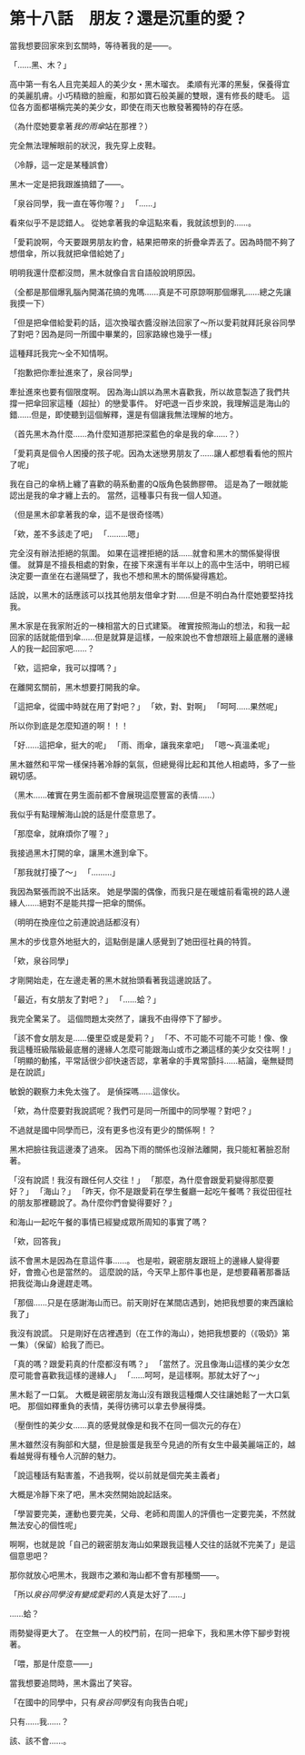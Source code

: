 # 第十八話　朋友？還是沉重的愛？

當我想要回家來到玄關時，等待著我的是——。

「......黑、木？」

高中第一有名人且完美超人的美少女・黑木瑠衣。
柔順有光澤的黑髮，保養得宜的美麗肌膚。小巧精緻的臉龐，和那如寶石般美麗的雙眼，還有修長的睫毛。
這位各方面都堪稱完美的美少女，即使在雨天也散發著獨特的存在感。

（為什麼她要拿著*我的雨傘*站在那裡？）

完全無法理解眼前的狀況，我先穿上皮鞋。

（冷靜，這一定是某種誤會）

黑木一定是把我跟誰搞錯了——。

「泉谷同學，我一直在等你喔？」
「......」

看來似乎不是認錯人。
從她拿著我的傘這點來看，我就該想到的......。

「愛莉說啊，今天要跟男朋友約會，結果把帶來的折疊傘弄丟了。因為時間不夠了想借傘，所以我就把傘借給她了」

明明我還什麼都沒問，黑木就像自言自語般說明原因。

（全都是那個爆乳腦內開滿花搞的鬼嗎......真是不可原諒啊那個爆乳......總之先讓我摸一下）

「但是把傘借給愛莉的話，這次換瑠衣醬沒辦法回家了～所以愛莉就拜託泉谷同學了對吧？因為是同一所國中畢業的，回家路線也幾乎一樣」

這種拜託我完～全不知情啊。

「抱歉把你牽扯進來了，泉谷同學」

牽扯進來也要有個限度啊。
因為海山誤以為黑木喜歡我，所以故意製造了我們共撐一把傘回家這種（超扯）的戀愛事件。
好吧退一百步來說，我理解這是海山的錯......但是，即使聽到這個解釋，還是有個讓我無法理解的地方。

（首先黑木為什麼......為什麼知道那把深藍色的傘是我的傘......？）

「愛莉真是個令人困擾的孩子呢。因為太迷戀男朋友了......讓人都想看看他的照片了呢」

我在自己的傘柄上纏了喜歡的萌系動畫的Q版角色裝飾膠帶。
這是為了一眼就能認出是我的傘才纏上去的。
當然，這種事只有我一個人知道。

（但是黑木卻拿著我的傘，這不是很奇怪嗎）

「欸，差不多該走了吧」
「.........嗯」

完全沒有辦法拒絕的氛圍。
如果在這裡拒絕的話......就會和黑木的關係變得很僵。
就算是不擅長相處的對象，在接下來還有半年以上的高中生活中，明明已經決定要一直坐在右邊隔壁了，我也不想和黑木的關係變得尷尬。

話說，以黑木的話應該可以找其他朋友借傘才對......但是不明白為什麼她要堅持找我。

黑木家是在我家附近的一棟相當大的日式建築。
確實按照海山的想法，和我一起回家的話就能借到傘......但是就算是這樣，一般來說也不會想跟班上最底層的邊緣人的我一起回家吧......？

「欸，這把傘，我可以撐嗎？」

在離開玄關前，黑木想要打開我的傘。

「這把傘，從國中時就在用了對吧？」
「欸，對、對啊」
「呵呵......果然呢」

所以你到底是怎麼知道的啊！！！

「好......這把傘，挺大的呢」
「雨、雨傘，讓我來拿吧」
「嗯～真溫柔呢」

黑木雖然和平常一樣保持著冷靜的氣氛，但總覺得比起和其他人相處時，多了一些親切感。

（黑木......確實在男生面前都不會展現這麼豐富的表情......）

我似乎有點理解海山說的話是什麼意思了。

「那麼傘，就麻煩你了喔？」

我接過黑木打開的傘，讓黑木進到傘下。

「那我就打擾了～」
「.........」

我因為緊張而說不出話來。
她是學園的偶像，而我只是在暖爐前看電視的路人邊緣人......絕對不是能共撐一把傘的關係。

（明明在換座位之前連說過話都沒有）

黑木的步伐意外地挺大的，這點倒是讓人感覺到了她田徑社員的特質。

「欸，泉谷同學」

才剛開始走，在左邊走著的黑木就抬頭看著我這邊說話了。

「最近，有女朋友了對吧？」
「......蛤？」

我完全驚呆了。
這個問題太突然了，讓我不由得停下了腳步。

「該不會女朋友是......優里亞或是愛莉？」
「不、不可能不可能不可能！像、像我這種班級階級最底層的邊緣人怎麼可能跟海山或市之瀬這樣的美少女交往啊！」
「明顯的動搖，平常話很少卻快速否認，拿著傘的手異常顫抖......結論，毫無疑問是在說謊」

敏銳的觀察力未免太強了。
是偵探嗎......這傢伙。

「欸，為什麼要對我說謊呢？我們可是同一所國中的同學喔？對吧？」

不過就是國中同學而已，沒有更多也沒有更少的關係啊！？

黑木把臉往我這邊湊了過來。
因為下雨的關係也沒辦法離開，我只能紅著臉忍耐著。

「沒有說謊！我沒有跟任何人交往！」
「那麼，為什麼會跟愛莉變得那麼要好？」
「海山？」
「昨天，你不是跟愛莉在學生餐廳一起吃午餐嗎？我從田徑社的朋友那裡聽說了。為什麼你們會變得要好？」

和海山一起吃午餐的事情已經變成眾所周知的事實了嗎？

「欸，回答我」

該不會黑木是因為在意這件事......。
也是啦，親密朋友跟班上的邊緣人變得要好，會擔心也是當然的。
這麼說的話，今天早上那件事也是，是想要藉著那番話把我從海山身邊趕走嗎。

「那個......只是在感謝海山而已。前天剛好在某間店遇到，她把我想要的東西讓給我了」

我沒有說謊。
只是剛好在店裡遇到（在工作的海山），她把我想要的（《吸奶》第一集）（保留）給我了而已。

「真的嗎？跟愛莉真的什麼都沒有嗎？」
「當然了。況且像海山這樣的美少女怎麼可能會喜歡我這樣的邊緣人」
「......呵呵，是這樣啊。那就太好了～」

黑木鬆了一口氣。
大概是親密朋友海山沒有跟我這種爛人交往讓她鬆了一大口氣吧。
那個如釋重負的表情，美得彷彿可以拿去參展得獎。

（壓倒性的美少女......真的感覺就像是和我不在同一個次元的存在）

黑木雖然沒有胸部和大腿，但是臉蛋是我至今見過的所有女生中最美麗端正的，越看越覺得有種令人沉醉的魅力。

「說這種話有點害羞，不過我啊，從以前就是個完美主義者」

大概是冷靜下來了吧，黑木突然開始說起話來。

「學習要完美，運動也要完美，父母、老師和周圍人的評價也一定要完美，不然就無法安心的個性呢」

啊啊，也就是說「自己的親密朋友海山如果跟我這種人交往的話就不完美了」是這個意思吧？

那你就放心吧黑木，我跟市之瀬和海山都不會有那種關——。

「所以*泉谷同學沒有變成愛莉的人*真是太好了......」

......蛤？

雨勢變得更大了。
在空無一人的校門前，在同一把傘下，我和黑木停下腳步對視著。

「喂，那是什麼意——」

當我想要追問時，黑木露出了笑容。

「在國中的同學中，只有*泉谷同學*沒有向我告白呢」

只有......我......？

該、該不會......。